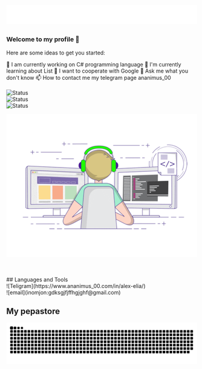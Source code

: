 
<h1 align="center">
  <img src="https://github.com/SafarovInomjon/SafarovInomjon/blob/main/name.svg" />
</h1>

### Welcome to my profile 👋
Here are some ideas to get you started:

🔭 I am currently working on C# programming language
   🌱 I'm currently learning about List
   👯 I want to cooperate with Google
   💬 Ask me what you don't know
   📫 How to contact me my telegram page ananimus_00
   <br>
<br>
![Status](https://github-readme-stats.vercel.app/api?username=SafarovInomjon&show_icons=true&theme=radical)
<br>
![Status](https://github-readme-stats.vercel.app/api/top-langs/?username=SafarovInomjon&layout=compact) 
<br>
![Status](https://github-readme-stats.vercel.app/api/top-langs/?username=SafarovInomjon&hide_progress=true)
<br>

<p align="right">
  <img src="https://raw.githubusercontent.com/mikonoid/mikonoid/main/images/gifs/coder3.gif">
</p>

<br>
<br>
## Languages and Tools 
<br>
![Teligram](https://www.ananimus_00.com/in/alex-elia/)
 <br>
 ![email](inomjon:gdksgjfjffhgjghf@gmail.com)

## My pepastore
![Statua](https://raw.githubusercontent.com/salesp07/salesp07/output/github-contribution-grid-snake.svg)

